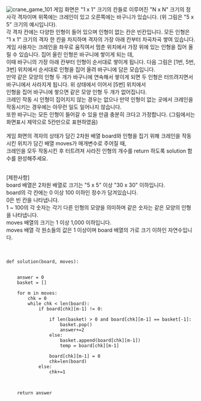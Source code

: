 ![crane_game_101](https://user-images.githubusercontent.com/88410343/147995301-06554d51-8ce0-4b0f-92df-bd90f69629fb.png)
게임 화면은 "1 x 1" 크기의 칸들로 이루어진 "N x N" 크기의 정사각 격자이며 위쪽에는 크레인이 있고 오른쪽에는 바구니가 있습니다. (위 그림은 "5 x 5" 크기의 예시입니다). <br>
각 격자 칸에는 다양한 인형이 들어 있으며 인형이 없는 칸은 빈칸입니다. 모든 인형은 "1 x 1" 크기의 격자 한 칸을 차지하며 격자의 가장 아래 칸부터 차곡차곡 쌓여 있습니다. <br>
게임 사용자는 크레인을 좌우로 움직여서 멈춘 위치에서 가장 위에 있는 인형을 집어 올릴 수 있습니다. 집어 올린 인형은 바구니에 쌓이게 되는 데, <br>
이때 바구니의 가장 아래 칸부터 인형이 순서대로 쌓이게 됩니다. 다음 그림은 [1번, 5번, 3번] 위치에서 순서대로 인형을 집어 올려 바구니에 담은 모습입니다.<br>
만약 같은 모양의 인형 두 개가 바구니에 연속해서 쌓이게 되면 두 인형은 터뜨려지면서 바구니에서 사라지게 됩니다. 위 상태에서 이어서 [5번] 위치에서 <br>
인형을 집어 바구니에 쌓으면 같은 모양 인형 두 개가 없어집니다.<br>
크레인 작동 시 인형이 집어지지 않는 경우는 없으나 만약 인형이 없는 곳에서 크레인을 작동시키는 경우에는 아무런 일도 일어나지 않습니다. <br>
또한 바구니는 모든 인형이 들어갈 수 있을 만큼 충분히 크다고 가정합니다. (그림에서는 화면표시 제약으로 5칸만으로 표현하였음)<br>
<br>
게임 화면의 격자의 상태가 담긴 2차원 배열 board와 인형을 집기 위해 크레인을 작동시킨 위치가 담긴 배열 moves가 매개변수로 주어질 때, <br>
크레인을 모두 작동시킨 후 터트려져 사라진 인형의 개수를 return 하도록 solution 함수를 완성해주세요.<br><br>

[제한사항]<br>
board 배열은 2차원 배열로 크기는 "5 x 5" 이상 "30 x 30" 이하입니다.<br>
board의 각 칸에는 0 이상 100 이하인 정수가 담겨있습니다.<br>
0은 빈 칸을 나타냅니다.<br>
1 ~ 100의 각 숫자는 각기 다른 인형의 모양을 의미하며 같은 숫자는 같은 모양의 인형을 나타냅니다.<br>
moves 배열의 크기는 1 이상 1,000 이하입니다.<br>
moves 배열 각 원소들의 값은 1 이상이며 board 배열의 가로 크기 이하인 자연수입니다.<br><br><br>



    def solution(board, moves):


        answer = 0
        basket = []

        for m in moves:
            chk = 0
            while chk < len(board):
                if board[chk][m-1] != 0:

                    if len(basket) > 0 and board[chk][m-1] == basket[-1]:
                        basket.pop()
                        answer+=2
                    else:
                        basket.append(board[chk][m-1])
                        temp = board[chk][m-1]

                    board[chk][m-1] = 0
                    chk=len(board)
                else:
                    chk+=1



        return answer
